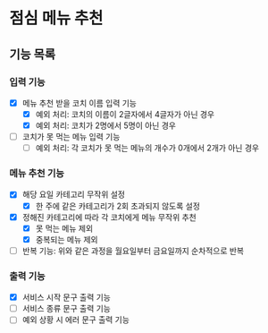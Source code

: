 # 점심 메뉴 추천

## 기능 목록

### 입력 기능
- [x] 메뉴 추천 받을 코치 이름 입력 기능
  - [x] 예외 처리: 코치의 이름이 2글자에서 4글자가 아닌 경우
  - [x] 예외 처리: 코치가 2명에서 5명이 아닌 경우
- [ ] 코치가 못 먹는 메뉴 입력 기능
  - [ ] 예외 처리: 각 코치가 못 먹는 메뉴의 개수가 0개에서 2개가 아닌 경우

### 메뉴 추천 기능
- [x] 해당 요일 카테고리 무작위 설정
  - [x] 한 주에 같은 카테고리가 2회 초과되지 않도록 설정
- [x] 정해진 카테고리에 따라 각 코치에게 메뉴 무작위 추천
  - [x] 못 먹는 메뉴 제외
  - [x] 중복되는 메뉴 제외
- [ ] 반복 기능: 위와 같은 과정을 월요일부터 금요일까지 순차적으로 반복

### 출력 기능
- [x] 서비스 시작 문구 출력 기능
- [ ] 서비스 종류 문구 출력 기능
- [ ] 예외 상황 시 에러 문구 출력 기능